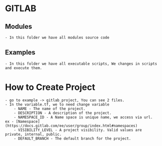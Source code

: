 # GITLAB 

  ## Modules

    - In this folder we have all modules source code

  ## Examples
    - In this folder we have all executable scripts, We changes in scripts and execute them.


# How to Create Project

    - go to example -> gitlab_project, You can see 2 files.
    - In the variable.tf, we to need change variable 
        - NAME - The name of the project.
        - DESCRIPTION - A description of the project.
        - NAMESPACE_ID - A Name space is unique name, we access via url. ex - [Namespace](https://docs.gitlab.com/ee/user/group/index.html#namespaces)
        - VISIBILITY_LEVEL - A project visibility. Valid values are private, internal, public.
        - DEFAULT_BRANCH - The default branch for the project.